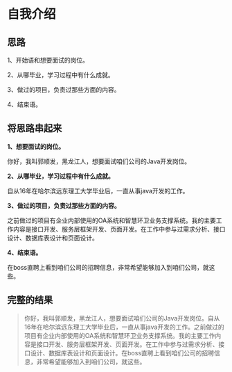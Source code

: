 # 自我介绍

## 思路

1、开始语和想要面试的岗位。

2、从哪毕业，学习过程中有什么成就。

3、做过的项目，负责过那些方面的内容。

4、结束语。

## 将思路串起来

**1、想要面试的岗位。**

你好，我叫郭顺发，黑龙江人，想要面试咱们公司的Java开发岗位。

**2、从哪毕业，学习过程中有什么成就。**

自从16年在哈尔滨远东理工大学毕业后，一直从事java开发的工作。

**3、做过的项目，负责过那些方面的内容。**

之前做过的项目有企业内部使用的OA系统和智慧环卫业务支撑系统。我的主要工作内容是接口开发、服务层框架开发、页面开发。在工作中参与过需求分析、接口设计、数据库表设计和页面设计。

**4、结束语。**

在boss直聘上看到咱们公司的招聘信息，非常希望能够加入到咱们公司，就这些。

## 完整的结果

> 你好，我叫郭顺发，黑龙江人，想要面试咱们公司的Java开发岗位。自从16年在哈尔滨远东理工大学毕业后，一直从事java开发的工作。之前做过的项目有企业内部使用的OA系统和智慧环卫业务支撑系统。我的主要工作内容是接口开发、服务层框架开发、页面开发。在工作中参与过需求分析、接口设计、数据库表设计和页面设计。在boss直聘上看到咱们公司的招聘信息，非常希望能够加入到咱们公司，就这些。